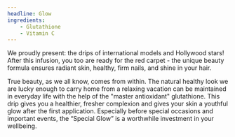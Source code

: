 ```yaml
---
headline: Glow
ingredients:
    - Glutathione
    - Vitamin C
---
```


We proudly present: the drips of international models and Hollywood stars! After this infusion, you too are ready for the red carpet - the unique beauty formula ensures radiant skin, healthy, firm nails, and shine in your hair.

True beauty, as we all know, comes from within. The natural healthy look we are lucky enough to carry home from a relaxing vacation can be maintained in everyday life with the help of the "master antioxidant" glutathione. This drip gives you a healthier, fresher complexion and gives your skin a youthful glow after the first application. Especially before special occasions and important events, the “Special Glow” is a worthwhile investment in your wellbeing.

